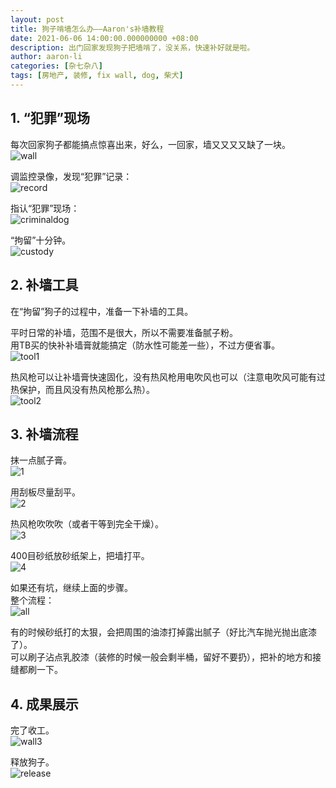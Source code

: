 ```yaml
---
layout: post
title: 狗子啃墙怎么办——Aaron's补墙教程
date: 2021-06-06 14:00:00.000000000 +08:00
description: 出门回家发现狗子把墙啃了，没关系，快速补好就是啦。
author: aaron-li
categories: [杂七杂八]
tags: [房地产, 装修, fix wall, dog, 柴犬]
---
```


## 1. “犯罪”现场

每次回家狗子都能搞点惊喜出来，好么，一回家，墙又又又又缺了一块。  
![wall](/assets/img/posts/2021-06-06-fix-wall/wall.jpg)

调监控录像，发现“犯罪”记录：  
![record](/assets/img/posts/2021-06-06-fix-wall/record.gif)

指认“犯罪”现场：  
![criminaldog](/assets/img/posts/2021-06-06-fix-wall/criminaldog.jpg)

“拘留”十分钟。  
![custody](/assets/img/posts/2021-06-06-fix-wall/custody.jpg)

## 2. 补墙工具

在“拘留”狗子的过程中，准备一下补墙的工具。  

平时日常的补墙，范围不是很大，所以不需要准备腻子粉。  
用TB买的快补补墙膏就能搞定（防水性可能差一些），不过方便省事。  
![tool1](/assets/img/posts/2021-06-06-fix-wall/tool1.jpg)

热风枪可以让补墙膏快速固化，没有热风枪用电吹风也可以（注意电吹风可能有过热保护，而且风没有热风枪那么热）。  
![tool2](/assets/img/posts/2021-06-06-fix-wall/tool2.jpg)


## 3. 补墙流程

抹一点腻子膏。  
![1](/assets/img/posts/2021-06-06-fix-wall/1.gif)

用刮板尽量刮平。  
![2](/assets/img/posts/2021-06-06-fix-wall/2.gif)

热风枪吹吹吹（或者干等到完全干燥）。  
![3](/assets/img/posts/2021-06-06-fix-wall/3.gif)

400目砂纸放砂纸架上，把墙打平。  
![4](/assets/img/posts/2021-06-06-fix-wall/4.gif)

如果还有坑，继续上面的步骤。  
整个流程：  
![all](/assets/img/posts/2021-06-06-fix-wall/all.gif)

有的时候砂纸打的太狠，会把周围的油漆打掉露出腻子（好比汽车抛光抛出底漆了）。  
可以刷子沾点乳胶漆（装修的时候一般会剩半桶，留好不要扔），把补的地方和接缝都刷一下。  

## 4. 成果展示

完了收工。  
![wall3](/assets/img/posts/2021-06-06-fix-wall/wall3.jpg)

释放狗子。  
![release](/assets/img/posts/2021-06-06-fix-wall/release.jpg)
